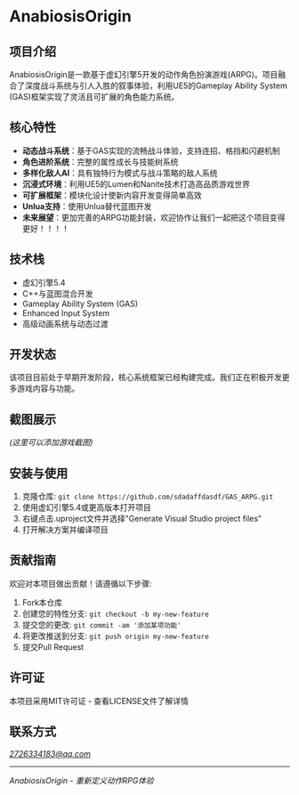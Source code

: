 # AnabiosisOrigin

## 项目介绍

AnabiosisOrigin是一款基于虚幻引擎5开发的动作角色扮演游戏(ARPG)。项目融合了深度战斗系统与引人入胜的叙事体验，利用UE5的Gameplay Ability System (GAS)框架实现了灵活且可扩展的角色能力系统。

## 核心特性

- **动态战斗系统**：基于GAS实现的流畅战斗体验，支持连招、格挡和闪避机制
- **角色进阶系统**：完整的属性成长与技能树系统
- **多样化敌人AI**：具有独特行为模式与战斗策略的敌人系统
- **沉浸式环境**：利用UE5的Lumen和Nanite技术打造高品质游戏世界
- **可扩展框架**：模块化设计使新内容开发变得简单高效
- **Unlua支持**：使用Unlua替代蓝图开发
-  **未来展望**：更加完善的ARPG功能封装，欢迎协作让我们一起把这个项目变得更好！！！！

## 技术栈

- 虚幻引擎5.4
- C++与蓝图混合开发
- Gameplay Ability System (GAS)
- Enhanced Input System
- 高级动画系统与动态过渡

## 开发状态

该项目目前处于早期开发阶段，核心系统框架已经构建完成。我们正在积极开发更多游戏内容与功能。

## 截图展示

*(这里可以添加游戏截图)*

## 安装与使用

1. 克隆仓库: `git clone https://github.com/sdadaffdasdf/GAS_ARPG.git`
2. 使用虚幻引擎5.4或更高版本打开项目
3. 右键点击.uproject文件并选择"Generate Visual Studio project files"
4. 打开解决方案并编译项目

## 贡献指南

欢迎对本项目做出贡献！请遵循以下步骤:
1. Fork本仓库
2. 创建您的特性分支: `git checkout -b my-new-feature`
3. 提交您的更改: `git commit -am '添加某项功能'`
4. 将更改推送到分支: `git push origin my-new-feature`
5. 提交Pull Request

## 许可证

本项目采用MIT许可证 - 查看LICENSE文件了解详情

## 联系方式

*2726334183@qq.com*

---

*AnabiosisOrigin - 重新定义动作RPG体验*
